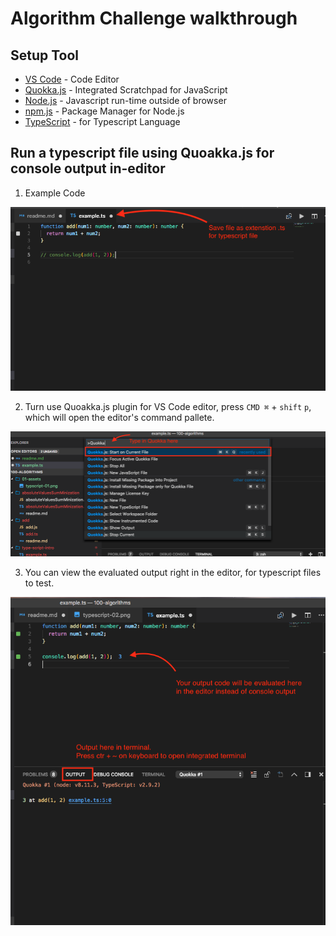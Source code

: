# Algorithm Challenge walkthrough

## Setup Tool

- [VS Code](https://code.visualstudio.com/) - Code Editor
- [Quokka.js](https://quokkajs.com/) - Integrated Scratchpad for JavaScript
- [Node.js](https://nodejs.org/en/) - Javascript run-time outside of browser
- [npm.js](https://www.npmjs.com/) - Package Manager for Node.js
- [TypeScript](https://www.typescriptlang.org/) - for Typescript Language

## Run a typescript file using Quoakka.js for console output in-editor

1.  Example Code

![Sample Code](https://github.com/xboudsady/100-algorithms-challenge/blob/master/01-assets/typescript-01.png)

2.  Turn use Quoakka.js plugin for VS Code editor, press `CMD ⌘` + `shift` `p`, which will open the editor's command pallete.

![VS Code Command Pallete](https://github.com/xboudsady/100-algorithms-challenge/blob/master/01-assets/typescript-02.png)

3.  You can view the evaluated output right in the editor, for typescript files to test.

![Quokka console output](https://github.com/xboudsady/100-algorithms-challenge/blob/master/01-assets/typescript-03.png)
